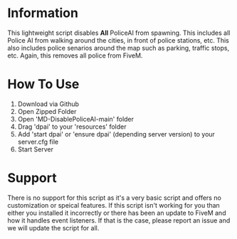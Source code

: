 # Information
This lightweight script disables **All** PoliceAI from spawning. This includes all Police AI from walking around the cities, in front of police stations, etc. This also includes police senarios around the map such as parking, traffic stops, etc. Again, this removes all police from FiveM.

# How To Use
1. Download via Github
2. Open Zipped Folder
3. Open 'MD-DisablePoliceAI-main' folder
4. Drag 'dpai' to your 'resources' folder
5. Add 'start dpai' or 'ensure dpai' (depending server version) to your server.cfg file
6. Start Server

# Support
There is no support for this script as it's a very basic script and offers no customization or speical features. If this script isn't working for you than either you installed it incorrectly or there has been an update to FiveM and how it handles event listeners. If that is the case, please report an issue and we will update the script for all. 
